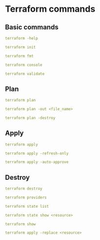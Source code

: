 # Terraform commands

## Basic commands
```yaml
terraform -help
```

```yaml
terraform init
```

```yaml
terraform fmt
```

```yaml
terraform console
```

```yaml
terraform validate
```

## Plan
```yaml
terraform plan
```
```yaml
terraform plan -out <file_name>
```
```yaml
terraform plan -destroy
```

## Apply
```yaml
terraform apply
```
```yaml
terraform apply -refresh-only
```
```yaml
terraform apply -auto-approve
```

## Destroy
```yaml
terraform destroy
```

```yaml
terraform providers
```

```yaml
terraform state list
```

```yaml
terraform state show <resource>
```

```yaml
terraform show
```

```yaml
terraform apply -replace <resource>
```


